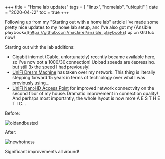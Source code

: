 +++
title = "Home lab updates"
tags = [
    "linux",
    "homelab",
    "ubiquiti"
]
date = "2020-04-22"
toc = true
+++

Following up from my "Starting out with a home lab" article I've made some pretty nice updates to my home lab setup, and I've also got my {Ansible playbooks](https://github.com/maclarel/ansible_playbooks) up on GitHub now!

Starting out with the lab additions:

- Gigabit internet (Cable, unfortunately) recently became available here, so I've now got a 1000/30 connection! Upload speeds are depressing, but still 3x the speed I had previously!
- [UniFi Dream Machine](https://store.ui.com/collections/unifi-network-routing-switching/products/unifi-dream-machine) has taken over my network. This thing is literally stepping forward 15 years in terms of technology over what I was previously using...
- [UniFi NanoHD Access Point](https://store.ui.com/collections/wireless/products/unifi-nanohd-us?_pos=1&_sid=b2cf06452&_ss=r) for improved network connectivity on the second floor of my house. Dramatic improvement in connection quality!
And perhaps most importantly, the whole layout is now more A E S T H E T I C...

Before:

![oldandbusted](https://i.redd.it/wbluzsg4nvt41.jpg)

After:

![newhotness](https://i.imgur.com/1tjFzgF.jpg)

Significant improvements all around!
